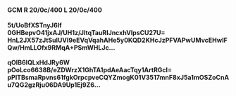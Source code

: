 #### GCM R 20/0c/400 L 20/0c/400
**5t/UoBfXSTnyJ6lf**<br/>**0GHBepvO41jxAJ/UH1z/JItqTauRIJncxhVIpsCU27U=**<br/>**HnL2JX57zJtSulUVI9eEVqVqahAHe5y0KQD2KHcJzPFVAPwUMvcEHwIFQw/HmLLOfx9RMqA+PSmWHLJc...**<br/><br/>
**qOlB6IQLxHdJRy6W**<br/>**pOoLco6638B/eZDWrzX1GhTA1pdAeAacTqy1ArtRGcI=**<br/>**pPITBsmaRpvns61fgkOrpcpveCQYZmogK01V3517mnF8xJ5a1mOSZoCnAu7QG2gzRju06DA9Up1Ej9Z6...**